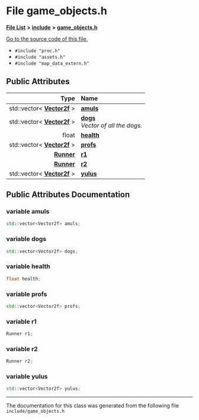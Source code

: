 
# File game\_objects.h


[**File List**](files.md) **>** [**include**](dir_d44c64559bbebec7f509842c48db8b23.md) **>** [**game\_objects.h**](game__objects_8h.md)

[Go to the source code of this file.](game__objects_8h_source.md)



* `#include "proc.h"`
* `#include "assets.h"`
* `#include "map_data_extern.h"`













## Public Attributes

| Type | Name |
| ---: | :--- |
|  std::vector&lt; [**Vector2f**](structVector2f.md) &gt; | [**amuls**](game__objects_8h.md#variable-amuls)  <br> |
|  std::vector&lt; [**Vector2f**](structVector2f.md) &gt; | [**dogs**](game__objects_8h.md#variable-dogs)  <br>_Vector of all the dogs._  |
|  float | [**health**](game__objects_8h.md#variable-health)  <br> |
|  std::vector&lt; [**Vector2f**](structVector2f.md) &gt; | [**profs**](game__objects_8h.md#variable-profs)  <br> |
|  [**Runner**](classRunner.md) | [**r1**](game__objects_8h.md#variable-r1)  <br> |
|  [**Runner**](classRunner.md) | [**r2**](game__objects_8h.md#variable-r2)  <br> |
|  std::vector&lt; [**Vector2f**](structVector2f.md) &gt; | [**yulus**](game__objects_8h.md#variable-yulus)  <br> |










## Public Attributes Documentation


### variable amuls 


```cpp
std::vector<Vector2f> amuls;
```



### variable dogs 


```cpp
std::vector<Vector2f> dogs;
```



### variable health 


```cpp
float health;
```



### variable profs 


```cpp
std::vector<Vector2f> profs;
```



### variable r1 


```cpp
Runner r1;
```



### variable r2 


```cpp
Runner r2;
```



### variable yulus 


```cpp
std::vector<Vector2f> yulus;
```



------------------------------
The documentation for this class was generated from the following file `include/game_objects.h`